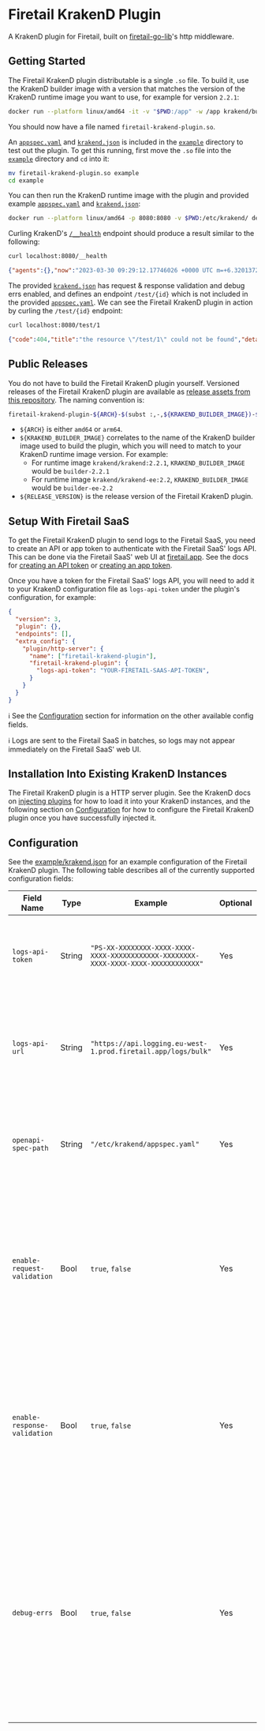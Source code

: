 # Firetail KrakenD Plugin

A KrakenD plugin for Firetail, built on [firetail-go-lib](https://github.com/FireTail-io/firetail-go-lib)'s http middleware.



## Getting Started

The Firetail KrakenD plugin distributable is a single `.so` file. To build it, use the KrakenD builder image with a version that matches the version of the KrakenD runtime image you want to use, for example for version `2.2.1`:

```bash
docker run --platform linux/amd64 -it -v "$PWD:/app" -w /app krakend/builder:2.2.1 go build -buildmode=plugin -o firetail-krakend-plugin.so .
```

You should now have a file named `firetail-krakend-plugin.so`. 

An [`appspec.yaml`](./example/appspec.yaml) and [`krakend.json`](./example/krakend.json) is included in the [`example`](./example) directory to test out the plugin. To get this running, first move the `.so` file into the [`example`](./example) directory and `cd` into it:

```bash
mv firetail-krakend-plugin.so example
cd example
```

You can then run the KrakenD runtime image with the plugin and provided example [`appspec.yaml`](./example/appspec.yaml) and [`krakend.json`](./example/krakend.json):

```bash
docker run --platform linux/amd64 -p 8080:8080 -v $PWD:/etc/krakend/ devopsfaith/krakend run --config /etc/krakend/krakend.json
```

Curling KrakenD's [`/__health`](http://localhost:8080/__health) endpoint should produce a result similar to the following:

```bash
curl localhost:8080/__health
```

```json
{"agents":{},"now":"2023-03-30 09:29:12.17746026 +0000 UTC m=+6.320137296","status":"ok"}
```

The provided [`krakend.json`](./example/krakend.json) has request & response validation and debug errs enabled, and defines an endpoint `/test/{id}` which is not included in the provided [`appspec.yaml`](./example/appspec.yaml). We can see the Firetail KrakenD plugin in action by curling the `/test/{id}` endpoint:

```bash
curl localhost:8080/test/1
```

```json
{"code":404,"title":"the resource \"/test/1\" could not be found","detail":"a path for \"/test/1\" could not be found in your appspec"}
```



## Public Releases

You do not have to build the Firetail KrakenD plugin yourself. Versioned releases of the Firetail KrakenD plugin are available as [release assets from this repository](https://github.com/FireTail-io/firetail-krakend-plugin-poc/releases). The naming convention is:

```bash
firetail-krakend-plugin-${ARCH}-$(subst :,-,${KRAKEND_BUILDER_IMAGE})-${RELEASE_VERSION}.so
```

- `${ARCH}` is either `amd64` or `arm64`.
- `${KRAKEND_BUILDER_IMAGE}` correlates to the name of the KrakenD builder image used to build the plugin, which you will need to match to your KrakenD runtime image version. For example:
  - For runtime image `krakend/krakend:2.2.1`, `KRAKEND_BUILDER_IMAGE` would be `builder-2.2.1`
  - For runtime image `krakend/krakend-ee:2.2`, `KRAKEND_BUILDER_IMAGE` would be `builder-ee-2.2`
- `${RELEASE_VERSION}` is the release version of the Firetail KrakenD plugin.



## Setup With Firetail SaaS

To get the Firetail KrakenD plugin to send logs to the Firetail SaaS, you need to create an API or app token to authenticate with the Firetail SaaS' logs API. This can be done via the Firetail SaaS' web UI at [firetail.app](https://firetail.app/). See the docs for [creating an API token](https://firetail.io/docs/create-an-api-token) or [creating an app token](https://firetail.io/docs/create-app-tokent).

Once you have a token for the Firetail SaaS' logs API, you will need to add it to your KrakenD configuration file as `logs-api-token` under the plugin's configuration, for example:

```json
{
  "version": 3,
  "plugin": {},
  "endpoints": [],
  "extra_config": {
    "plugin/http-server": {
      "name": ["firetail-krakend-plugin"],
      "firetail-krakend-plugin": {
        "logs-api-token": "YOUR-FIRETAIL-SAAS-API-TOKEN",
      }
    }
  }
}
```

ℹ️ See the [Configuration](#configuration) section for information on the other available config fields.

ℹ️ Logs are sent to the Firetail SaaS in batches, so logs may not appear immediately on the Firetail SaaS' web UI.



## Installation Into Existing KrakenD Instances

The Firetail KrakenD plugin is a HTTP server plugin. See the KrakenD docs on [injecting plugins](https://www.krakend.io/docs/extending/injecting-plugins/) for how to load it into your KrakenD instances, and the following section on [Configuration](#configuration) for how to configure the Firetail KrakenD plugin once you have successfully injected it.



## Configuration

See the [example/krakend.json](./example/krakend.json) for an example configuration of the Firetail KrakenD plugin. The following table describes all of the currently supported configuration fields:

| Field Name                   | Type   | Example                                                      | Optional | Description                                                  |
| ---------------------------- | ------ | ------------------------------------------------------------ | -------- | ------------------------------------------------------------ |
| `logs-api-token`             | String | `"PS-XX-XXXXXXXX-XXXX-XXXX-XXXX-XXXXXXXXXXXX-XXXXXXXX-XXXX-XXXX-XXXX-XXXXXXXXXXXX"` | Yes      | Your API token for the Firetail SaaS. If unset, no logs will be sent to Firetail. |
| `logs-api-url`               | String | `"https://api.logging.eu-west-1.prod.firetail.app/logs/bulk"` | Yes      | The URL to which logs will be sent via POST requests. Defaults to the Firetail SaaS' bulk logs endpoint. |
| `openapi-spec-path`          | String | `"/etc/krakend/appspec.yaml"`                                | Yes      | The absolute path to your appspec. By default, no appspec will be used. |
| `enable-request-validation`  | Bool   | `true`, `false`                                              | Yes      | Whether or not requests should be validated against the provided appspec. This defaults to `false` and requires `openapi-spec-path` to be defined. |
| `enable-response-validation` | Bool   | `true`, `false`                                              | Yes      | Whether or not requests should be validated against the provided appspec. This defaults to `false` and requires `openapi-spec-path` to be defined. |
| `debug-errs`                 | Bool   | `true`, `false`                                              | Yes      | Whether or not to include more verbose information in the RFC7807 error responses' `details` member, returned when requests or responses are blocked by validation if enabled. Defaults to `false`. |


